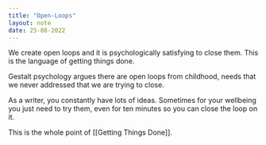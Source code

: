```yaml
---
title: "Open-Loops"
layout: note
date: 25-08-2022
---
```


We create open loops and it is psychologically satisfying to close them. This is the language of getting things done.

Gestalt psychology argues there are open loops from childhood, needs that we never addressed that we are trying to close.

As a writer, you constantly have lots of ideas. Sometimes for your wellbeing you just need to try them, even for ten minutes so you can close the loop on it.

This is the whole point of [[Getting Things Done]].
